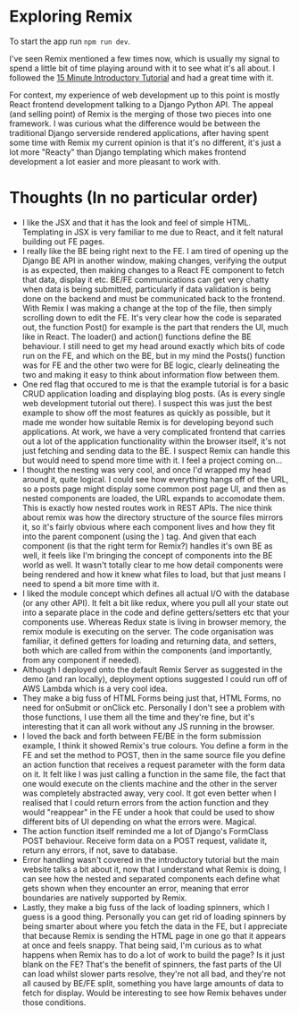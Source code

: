 # Exploring Remix

To start the app run `npm run dev`.

I've seen Remix mentioned a few times now, which is usually my signal to spend a little bit of time playing around with it to see what it's all about. I followed the [15 Minute Introductory Tutorial](https://remix.run/docs/en/v1/tutorials/blog) and had a great time with it. 

For context, my experience of web development up to this point is mostly React frontend development talking to a Django Python API. The appeal (and selling point) of Remix is the merging of those two pieces into one framework. I was curious what the difference would be between the traditional Django serverside rendered applications, after having spent some time with Remix my current opinion is that it's no different, it's just a lot more "Reacty" than Django templating which makes frontend development a lot easier and more pleasant to work with.

# Thoughts (In no particular order)
 - I like the JSX and that it has the look and feel of simple HTML. Templating in JSX is very familiar to me due to React, and it felt natural building out FE pages.
 - I really like the BE being right next to the FE. I am tired of opening up the Django BE API in another window, making changes, verifying the output is as expected, then making changes to a React FE component to fetch that data, display it etc. BE/FE communications can get very chatty when data is being submitted, particularly if data validation is being done on the backend and must be communicated back to the frontend. With Remix I was making a change at the top of the file, then simply scrolling down to edit the FE. It's very clear how the code is separated out, the function Post() for example is the part that renders the UI, much like in React. The loader() and action() functions define the BE behaviour. I still need to get my head around exactly which bits of code run on the FE, and which on the BE, but in my mind the Posts() function was for FE and the other two were for BE logic, clearly delineating the two and making it easy to think about information flow between them. 
 - One red flag that occured to me is that the example tutorial is for a basic CRUD application loading and displaying blog posts. (As is every single web development tutorial out there). I suspect this was just the best example to show off the most features as quickly as possible, but it made me wonder how suitable Remix is for developing beyond such applications. At work, we have a very complicated frontend that carries out a lot of the application functionality within the browser itself, it's not just fetching and sending data to the BE. I suspect Remix can handle this but would need to spend more time with it. I feel a project coming on...
 - I thought the nesting was very cool, and once I'd wrapped my head around it, quite logical. I could see how everything hangs off of the URL, so a posts page might display some common post page UI, and then as nested components are loaded, the URL expands to accomodate them. This is exactly how nested routes work in REST APIs. The nice think about remix was how the directory structure of the source files mirrors it, so it's fairly obvious where each component lives and how they fit into the parent component (using the <Outlet />) tag. And given that each component (is that the right term for Remix?) handles it's own BE as well, it feels like I'm bringing the concept of components into the BE world as well. It wasn't totally clear to me how detail components were being rendered and how it knew what files to load, but that just means I need to spend a bit more time with it.
 - I liked the module concept which defines all actual I/O with the database (or any other API). It felt a bit like redux, where you pull all your state out into a separate place in the code and define getters/setters etc that your components use. Whereas Redux state is living in browser memory, the remix module is executing on the server. The code organisation was familiar, it defined getters for loading and returning data, and setters, both which are called from within the components (and importantly, from any component if needed).
 - Although I deployed onto the default Remix Server as suggested in the demo (and ran locally), deployment options suggested I could run off of AWS Lambda which is a very cool idea. 
 - They make a big fuss of HTML Forms being just that, HTML Forms, no need for onSubmit or onClick etc. Personally I don't see a problem with those functions, I use them all the time and they're fine, but it's interesting that it can all work without any JS running in the browser.
 - I loved the back and forth between FE/BE in the form submission example, I think it showed Remix's true colours. You define a form in the FE and set the method to POST, then in the same source file you define an action function that receives a request parameter with the form data on it. It felt like I was just calling a function in the same file, the fact that one would execute on the clients machine and the other in the server was completely abstracted away, very cool. It got even better when I realised that I could return errors from the action function and they would "reappear" in the FE under a hook that could be used to show different bits of UI depending on what the errors were. Magical.
 - The action function itself reminded me a lot of Django's FormClass POST behaviour. Receive form data on a POST request, validate it, return any errors, if not, save to database. 
 - Error handling wasn't covered in the introductory tutorial but the main website talks a bit about it, now that I understand what Remix is doing, I can see how the nested and separated components each define what gets shown when they encounter an error, meaning that error boundaries are natively supported by Remix.  
 - Lastly, they make a big fuss of the lack of loading spinners, which I guess is a good thing. Personally you can get rid of loading spinners by being smarter about where you fetch the data in the FE, but I appreciate that because Remix is sending the HTML page in one go that it appears at once and feels snappy. That being said, I'm curious as to what happens when Remix has to do a lot of work to build the page? Is it just blank on the FE? That's the benefit of spinners, the fast parts of the UI can load whilst slower parts resolve, they're not all bad, and they're not all caused by BE/FE split, something you have large amounts of data to fetch for display. Would be interesting to see how Remix behaves under those conditions.

